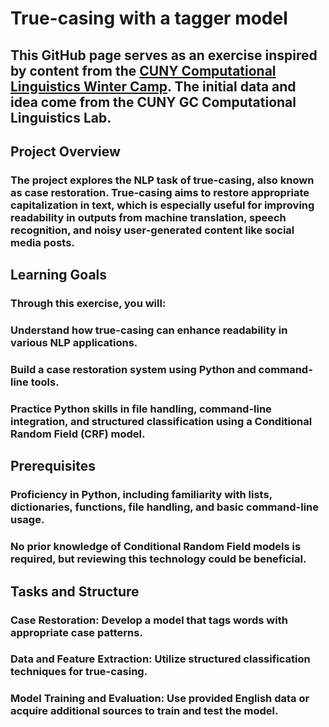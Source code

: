 # **True-casing with a tagger model**
## This GitHub page serves as an exercise inspired by content from the [CUNY Computational Linguistics Winter Camp](https://github.com/CUNY-CL/winter-camp). The initial data and idea come from the CUNY GC Computational Linguistics Lab.

## Project Overview
### The project explores the NLP task of true-casing, also known as case restoration. True-casing aims to restore appropriate capitalization in text, which is especially useful for improving readability in outputs from machine translation, speech recognition, and noisy user-generated content like social media posts.

## Learning Goals
### Through this exercise, you will:
### Understand how true-casing can enhance readability in various NLP applications.
### Build a case restoration system using Python and command-line tools.
### Practice Python skills in file handling, command-line integration, and structured classification using a Conditional Random Field (CRF) model.

## Prerequisites
### Proficiency in Python, including familiarity with lists, dictionaries, functions, file handling, and basic command-line usage.
### No prior knowledge of Conditional Random Field models is required, but reviewing this technology could be beneficial.

## Tasks and Structure
### Case Restoration: Develop a model that tags words with appropriate case patterns.
### Data and Feature Extraction: Utilize structured classification techniques for true-casing.
### Model Training and Evaluation: Use provided English data or acquire additional sources to train and test the model.
